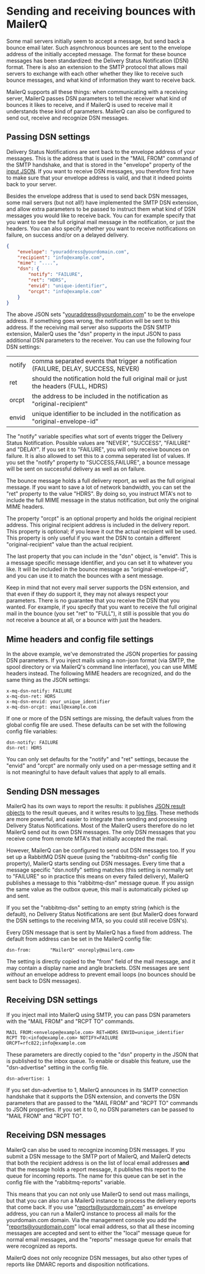 # Sending and receiving bounces with MailerQ

Some mail servers initially seem to accept a message, but send back
a bounce email later. Such asynchronous bounces are sent to the envelope 
address of the initially accepted message. The format for these bounce messages has been 
standardized: the Delivery Status Notification (DSN) format. There is 
also an extension to the SMTP protocol that allows mail servers to exchange 
with each other whether they like to receive such bounce messages, and 
what kind of information they want to receive back.

MailerQ supports all these things: when communicating with a receiving
server, MailerQ passes DSN parameters to tell the receiver what kind
of bounces it likes to receive, and if MailerQ is used to receive mail
it understands these kind of parameters. MailerQ can also be configured to
send out, receive and recognize DSN messages.


## Passing DSN settings

Delivery Status Notifications are sent back to the envelope address of
your messages. This is the address that is used in the "MAIL FROM" command
of the SMTP handshake, and that is stored in the "envelope" property
of the [input JSON](json-messages). If you want to receive DSN messages, 
you therefore first have to make sure that your envelope address is valid,
and that it indeed points back to your server.

Besides the envelope address that is used to send back DSN messages, some 
mail servers (but not all!) have implemented the SMTP DSN extension, and 
allow extra parameters to be passed to instruct them what kind of DSN messages 
you would like to receive back. You can for example specify that you want
to see the full original mail message in the notification, or just the 
headers. You can also specify whether you want to receive notifications
on failure, on success and/or on a delayed delivery.

````json
{
    "envelope": "youraddress@yourdomain.com",
    "recipient": "info@example.com",
    "mime": "....",
    "dsn": {
        "notify": "FAILURE",
        "ret": "HDRS",
        "envid": "unique-identifier",
        "orcpt": "info@example.com"
    }
}
````

The above JSON sets "youraddress@yourdomain.com" to be the envelope address.
If something goes wrong, the notification will be sent to this address. 
If the receiving mail server also supports the DSN SMTP extension, MailerQ 
uses the "dsn" property in the input JSON to pass additional
DSN parameters to the receiver. You can use the following four DSN settings:

<table>
    <tr>
        <td>notify</td>
        <td>comma separated events that trigger a notification (FAILURE, DELAY, SUCCESS, NEVER)</td>
    </tr>
    <tr>
        <td>ret</td>
        <td>should the notification hold the full original mail or just the headers (FULL, HDRS)</td>
    </tr>
    <tr>
        <td>orcpt</td>
        <td>the address to be included in the notification as "original-recipient"</td>
    </tr>
    <tr>
        <td>envid</td>
        <td>unique identifier to be included in the notification as "original-envelope-id"</td>
    </tr>
</table>

The "notify" variable specifies what sort of events trigger the Delivery
Status Notification. Possible values are "NEVER", "SUCCESS", "FAILURE" and
"DELAY". If you set it to "FAILURE", you will only receive bounces on
failure. It is also allowed to set this to a comma seperated list of
values. If you set the "notify" property to "SUCCESS,FAILURE", a bounce message
will be sent on successful delivery as well as on failure.

The bounce message holds a full delivery report, as well as the full original
message. If you want to save a lot of network bandwidth, you can set the "ret" 
property to the value "HDRS". By doing so, you instruct MTA's not to include 
the full MIME message in the status notification, but only the original MIME headers.

The property "orcpt" is an optional property and holds the original
recipient address. This original recipient address is included in the delivery 
report. This property is optional; if you leave it out the actual recipient will 
be used. This property is only useful if you want the DSN to contain a 
different "original-recipient" value than the actual recipient.

The last property that you can include in the "dsn" object, is "envid".
This is a message specific message identifier, and you can set it to
whatever you like. It will be included in the bounce message as 
"original-envelope-id", and you can use it to match the bounces with 
a sent message.

Keep in mind that not every mail server supports the DSN extension, and that
even if they do support it, they may not always respect your parameters. 
There is no guarantee that you receive the DSN that you wanted. For
example, if you specify that you want to receive the full original mail
in the bounce (you set "ret" to "FULL"), it still is possible that you do
not receive a bounce at all, or a bounce with just the headers. 


## Mime headers and config file settings

In the above example, we've demonstrated the JSON properties for passing DSN
parameters. If you inject mails using a non-json format (via SMTP, the spool
directory or via MailerQ's command line interface), you can use MIME headers 
instead. The following MIME headers are recognized, and do the same thing as 
the JSON settings:

````text
x-mq-dsn-notify: FAILURE
x-mq-dsn-ret: HDRS
x-mq-dsn-envid: your_unique_identifier
x-mq-dsn-orcpt: email@example.com
````

If one or more of the DSN settings are missing, the default values from the
global config file are used. These defaults can be set with the following 
config file variables:

````text
dsn-notify: FAILURE
dsn-ret: HDRS
````

You can only set defaults for the "notify" and "ret"
settings, because the "envid" and "orcpt" are normally only used on a 
per-message setting and it is not meaningful to have default values
that apply to all emails.


## Sending DSN messages

MailerQ has its own ways to report the results: it publishes 
[JSON result objects](json-results) to the result queues, and it writes
results to [log files](logging). These methods are more powerful,
and easier to integrate than sending and processing Delivery Status 
Notifications. Most of the MailerQ users therefore do no let MailerQ send 
out its own DSN messages. The only DSN messages that you receive come from
remote MTA's that initially accepted the mail.

However, MailerQ can be configured to send out DSN messages too. If you set
up a RabbitMQ DSN queue (using the "rabbitmq-dsn" config file property),
MailerQ starts sending out DSN messages. Every time that a message specific "dsn.notify"
setting matches (this setting is normally set to "FAILURE" so in practice this means
on every failed delivery), MailerQ publishes a message to this
"rabbitmq-dsn" message queue. If you assign the same value as the outbox
queue, this mail is automatically picked up and sent.

If you set the "rabbitmq-dsn" setting to an empty string (which is the
default), no Delivery Status Notifications are sent (but MailerQ does forward 
the DSN settings to the receiving MTA, so you could still receive DSN's).

Every DSN message that is sent by MailerQ has a fixed from address. The
default from address can be set in the MailerQ config file:

````
dsn-from:       "MailerQ" <noreply@mailerq.com>
````

The setting is directly copied to the "from" field of the mail message,
and it may contain a display name and angle brackets. DSN messages are
sent _without_ an envelope address to prevent email loops (no bounces 
should be sent back to DSN messages).


## Receiving DSN settings

If you inject mail into MailerQ using SMTP, you can pass DSN parameters
with the "MAIL FROM" and "RCPT TO" commands.

````smtp
MAIL FROM:<envelope@example.com> RET=HDRS ENVID=unique_identifier
RCPT TO:<info@example.com> NOTIFY=FAILURE ORCPT=rfc822;info@example.com
````

These parameters are directly copied to the "dsn" property in the JSON
that is published to the inbox queue. To enable or disable this feature,
use the "dsn-advertise" setting in the config file.

````
dsn-advertise: 1
````

If you set dsn-advertise to 1, MailerQ announces in its SMTP connection handshake
that it supports the DSN extension, and converts the DSN parameters that are 
passed to the "MAIL FROM" and "RCPT TO" commands to JSON properties. If you 
set it to 0, no DSN parameters can be passed to "MAIL FROM" and "RCPT TO".


## Receiving DSN messages

MailerQ can also be used to recognize incoming DSN messages. If you submit
a DSN message to the SMTP port of MailerQ, and MailerQ detects that both the 
recipient address is on the list of local email addresses **and** that the message
holds a report message, it publishes this report to the queue for incoming
reports. The name for this queue can be set in the config file with the 
"rabbitmq-reports" variable.

This means that you can not only use MailerQ to send out mass mailings, but
that you can also run a MailerQ instance to process the delivery reports that
come back. If you use "reports@yourdomain.com" as envelope address, you 
can run a MailerQ instance to process all mails for the yourdomain.com
domain. Via the management console you add the "reports@yourdomain.com" local 
email address, so that all these incoming messages are accepted and sent to
either the "local" message queue for normal email messages, and the "reports"
message queue for emails that were recognized as reports.

MailerQ does not only recognize DSN messages, but also other types of reports
like DMARC reports and disposition notifications.

